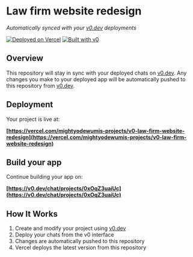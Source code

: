 # Law firm website redesign

*Automatically synced with your [v0.dev](https://v0.dev) deployments*

[![Deployed on Vercel](https://img.shields.io/badge/Deployed%20on-Vercel-black?style=for-the-badge&logo=vercel)](https://vercel.com/mightyodewumis-projects/v0-law-firm-website-redesign)
[![Built with v0](https://img.shields.io/badge/Built%20with-v0.dev-black?style=for-the-badge)](https://v0.dev/chat/projects/0xOqZ3uaiUc)

## Overview

This repository will stay in sync with your deployed chats on [v0.dev](https://v0.dev).
Any changes you make to your deployed app will be automatically pushed to this repository from [v0.dev](https://v0.dev).

## Deployment

Your project is live at:

**[https://vercel.com/mightyodewumis-projects/v0-law-firm-website-redesign](https://vercel.com/mightyodewumis-projects/v0-law-firm-website-redesign)**

## Build your app

Continue building your app on:

**[https://v0.dev/chat/projects/0xOqZ3uaiUc](https://v0.dev/chat/projects/0xOqZ3uaiUc)**

## How It Works

1. Create and modify your project using [v0.dev](https://v0.dev)
2. Deploy your chats from the v0 interface
3. Changes are automatically pushed to this repository
4. Vercel deploys the latest version from this repository
